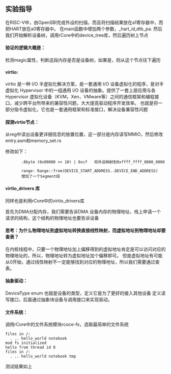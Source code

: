 ## 实验指导

在RISC-V中，由OpenSBI完成外设的扫描，而且将扫描结果放在a1寄存器中，而把HART放在a0寄存器中。
在main函数中增加两个参数，_hart_id,dtb_pa.
然后我们开始解析设备树，调用rCore中的device_tree库，然后遍历树上节点

#### 验证的逻辑大概是：

检测magic属性，判断这段内存是否是设备树，如果是，则从这个节点往下遍历

#### virtio:
virtio 是一种 I/O 半虚拟化解决方案，是一套通用 I/O 设备虚拟化的程序，是对半虚拟化 Hypervisor 中的一组通用 I/O 设备的抽象。提供了一套上层应用与各 Hypervisor 虚拟化设备（KVM，Xen，VMware等）之间的通信框架和编程接口，减少跨平台所带来的兼容性问题，大大提高驱动程序开发效率。
也就是将一部分指令虚拟化，它也是一套通用框架和标准接口，解决设备兼容性问题

#### 探测virtio节点：
从reg中读出设备更详细信息的放置位置，这一部分是内存读写MMIO，然后修改entry.asm和memory_set.rs

修改如下：
 ```
		.8byte (0x00000 << 10) | 0xcf   将外设映射到0xffff_ffff_0000_0000
			
		range: Range::from(DEVICE_START_ADDRESS..DEVICE_END_ADDRESS)
		增加了一个Segment段
```

#### virtio_drivers 库
同样也是利用rCore中的virtio_drivers库

首先为DMA分配内存，我们需要告诉DMA 设备内存的物理地址，栈上申请一个	请求的结构，这个结构的物理地址也要告诉设备
		
#### 思考：为什么物理地址到虚拟地址转换直接线性映射，而虚拟地址到物理地址却要查表？

在内核线程中，只要一个物理地址加上偏移得到的虚拟地址肯定是可以访问对应的物理地址的，所以，物理地址转为虚拟地址加个偏移即可。
但是虚拟地址有可能从0开始，通过线性映射不一定能够找到对应的物理地址，所以我们需要通过查表。

#### 抽象驱动：
DeviceType enum  也就是设备的类型，定义它是为了更好的接入其他设备
定义读写接口，后面通过抽象块设备与调用接口来实现驱动。

 
#### 文件系统：
调用rCore中的文件系统模块rcoce-fs，选取最简单的文件系统

```
files in /: 
  . .. hello_world notebook 
mod fs initialized
hello from thread id 0
files in /: 
  . .. hello_world notebook tmp 
```
测试结果如上
